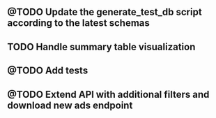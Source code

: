 ## @TODO Update the generate_test_db script according to the latest schemas

## TODO Handle summary table visualization

## @TODO Add tests
## @TODO Extend API with additional filters and download new ads endpoint

